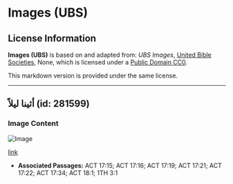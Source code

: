 # Images (UBS)

## License Information

**Images (UBS)** is based on and adapted from: _UBS Images_, [United Bible Societies](https://unitedbiblesocieties.org/), None, which is licensed under a [Public Domain CC0](https://creativecommons.org/public-domain/cc0/).

This markdown version is provided under the same license.



--------------------------------

## أثينا ليلاً (id: 281599)

### Image Content

![Image](https://cdn.aquifer.bible/aquifer-content/resources/Media/WEB-0045_athens_night.jpg)

[link](https://cdn.aquifer.bible/aquifer-content/resources/Media/WEB-0045_athens_night.jpg)

* **Associated Passages:** ACT 17:15; ACT 17:16; ACT 17:19; ACT 17:21; ACT 17:22; ACT 17:34; ACT 18:1; 1TH 3:1

